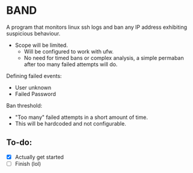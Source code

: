 # BAND

A program that monitors linux ssh logs and ban any IP address exhibiting suspicious behaviour.

- Scope will be limited.
    - Will be configured to work with ufw.
	- No need for timed bans or complex analysis, a simple permaban after too many failed attempts will do.

Defining failed events:
- User unknown
- Failed Password

Ban threshold:
- "Too many" failed attempts in a short amount of time.
- This will be hardcoded and not configurable.

## To-do:
- [x] Actually get started
- [ ] Finish (lol)

